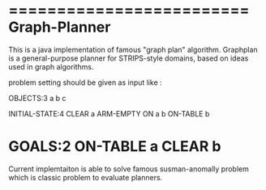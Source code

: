 =========================
Graph-Planner
====================

This is a java implementation of famous "graph plan" algorithm. Graphplan is a general-purpose planner
for STRIPS-style domains, based on ideas used in graph algorithms.

problem setting should be given as input like :


OBJECTS:3
a
b
c


INITIAL-STATE:4
CLEAR
a
ARM-EMPTY
ON
a
b
ON-TABLE
b


GOALS:2
ON-TABLE
a
CLEAR
b
================
Current implemtaiton is able to solve famous susman-anomally problem which
is classic problem to evaluate planners. 
